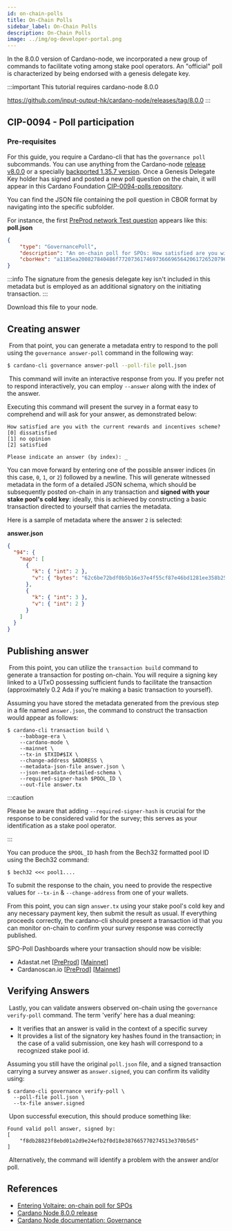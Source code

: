 ```yaml
---
id: on-chain-polls
title: On-Chain Polls
sidebar_label: On-Chain Polls
description: On-Chain Polls
image: ../img/og-developer-portal.png
---
```


In the 8.0.0 version of Cardano-node, we incorporated a new group of commands to facilitate voting among stake pool operators. An "official" poll is characterized by being endorsed with a genesis delegate key.

:::important
This tutorial requires cardano-node 8.0.0 

https://github.com/input-output-hk/cardano-node/releases/tag/8.0.0
:::

## CIP-0094 - Poll participation
### Pre-requisites
​For this guide, you require a Cardano-cli that has the `governance poll` subcommands. You can use anything from the Cardano-node [release v8.0.0](https://github.com/input-output-hk/cardano-node/releases) or a specially [backported 1.35.7 version](https://github.com/CardanoSolutions/cardano-node/releases/tag/1.35.7%2Bcip-0094). Once a Genesis Delegate Key holder has signed and posted a new poll question on the chain, it will appear in this Cardano Foundation [CIP-0094-polls repository](https://github.com/cardano-foundation/CIP-0094-polls).

You can find the JSON file containing the poll question in CBOR format by navigating into the specific subfolder.

For instance, the first [PreProd network Test question](https://github.com/cardano-foundation/CIP-0094-polls/tree/main/networks/preprod/d8c1b1d871a27d74fbddfa16d28ce38288411a75c5d3561bb74066bcd54689e2) appears like this:
**poll.json**

```json
{
    "type": "GovernancePoll",
    "description": "An on-chain poll for SPOs: How satisfied are you with the current rewards and incentives scheme?",
    "cborHex": "a1185ea200827840486f77207361746973666965642061726520796f752077697468207468652063757272656e74207265776172647320616e6420696e63656e74697665732073636568656d653f0183816c646973736174697366696564816a6e6f206f70696e696f6e8169736174697366696564"
}
```

:::info
The signature from the genesis delegate key isn't included in this metadata but is employed as an additional signatory on the initiating transaction.
:::

Download this file to your node.

## Creating answer
​
From that point, you can generate a metadata entry to respond to the poll using the `governance answer-poll` command in the following way:
​
```bash
$ cardano-cli governance answer-poll --poll-file poll.json
```
​
This command will invite an interactive response from you. If you prefer not to respond interactively, you can employ `--answer` along with the index of the answer.

Executing this command will present the survey in a format easy to comprehend and will ask for your answer, as demonstrated below:
​
```
How satisfied are you with the current rewards and incentives scheme?
[0] dissatisfied
[1] no opinion
[2] satisfied
​
Please indicate an answer (by index): _
```

You can move forward by entering one of the possible answer indices (in this case, `0`, `1`, or `2`) followed by a newline. This will generate witnessed metadata in the form of a detailed JSON schema, which should be subsequently posted on-chain in any transaction and **signed with your stake pool's cold key**: ideally, this is achieved by constructing a basic transaction directed to yourself that carries the metadata.

Here is a sample of metadata where the answer `2` is selected:

**answer.json**

```json
{
  "94": {
    "map": [
      {
        "k": { "int": 2 },
        "v": { "bytes": "62c6be72bdf0b5b16e37e4f55cf87e46bd1281ee358b25b8006358bf25e71798" }
      },
      {
        "k": { "int": 3 },
        "v": { "int": 2 }
      }
    ]
  }
}
```
## Publishing answer
​
From this point, you can utilize the `transaction build` command to generate a transaction for posting on-chain. You will require a signing key linked to a UTxO possessing sufficient funds to facilitate the transaction (approximately 0.2 Ada if you're making a basic transaction to yourself).

Assuming you have stored the metadata generated from the previous step in a file named `answer.json`, the command to construct the transaction would appear as follows:

```
$ cardano-cli transaction build \
    --babbage-era \
    --cardano-mode \
    --mainnet \
    --tx-in $TXID#$IX \
    --change-address $ADDRESS \
    --metadata-json-file answer.json \
    --json-metadata-detailed-schema \
    --required-signer-hash $POOL_ID \
    --out-file answer.tx
```

:::caution

Please be aware that adding `--required-signer-hash` is crucial for the response to be considered valid for the survey; this serves as your identification as a stake pool operator.

:::

You can produce the `$POOL_ID` hash from the Bech32 formatted pool ID using the Bech32 command:
​
```
$ bech32 <<< pool1....
```

To submit the response to the chain, you need to provide the respective values for `--tx-in` & `--change-address` from one of your wallets.

From this point, you can sign `answer.tx` using your stake pool's cold key and any necessary payment key, then submit the result as usual. If everything proceeds correctly, the cardano-cli should present a transaction id that you can monitor on-chain to confirm your survey response was correctly published.

SPO-Poll Dashboards where your transaction should now be visible:

- Adastat.net [[PreProd](https://preprod.adastat.net/polls)]   [[Mainnet](https://adastat.net/polls)]
- Cardanoscan.io  [[PreProd](https://preprod.cardanoscan.io/spo-polls/)]   [[Mainnet](https://cardanoscan.io/spo-polls/)]
​
## Verifying Answers
​
Lastly, you can validate answers observed on-chain using the `governance verify-poll` command. The term 'verify' here has a dual meaning:

- It verifies that an answer is valid in the context of a specific survey
- It provides a list of the signatory key hashes found in the transaction; in the case of a valid submission, one key hash will correspond to a recognized stake pool id.

Assuming you still have the original `poll.json` file, and a signed transaction carrying a survey answer as `answer.signed`, you can confirm its validity using:
​
```
$ cardano-cli governance verify-poll \
  --poll-file poll.json \
  --tx-file answer.signed
```
​
Upon successful execution, this should produce something like:
​
```
Found valid poll answer, signed by:
[
    "f8db28823f8ebd01a2d9e24efb2f0d18e387665770274513e370b5d5"
]
```
​
Alternatively, the command will identify a problem with the answer and/or poll.

## References
- [Entering Voltaire: on-chain poll for SPOs](https://forum.cardano.org/t/entering-voltaire-on-chain-poll-for-spos/117330?u=adatainment)
- [Cardano Node 8.0.0 release](https://github.com/input-output-hk/cardano-node/releases/tag/8.0.0)
- [Cardano Node documentation: Governance](https://github.com/input-output-hk/cardano-node/blob/master/doc/reference/cardano-governance.md)
